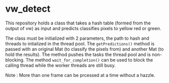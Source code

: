 # vw_detect

This repository holds a class that takes a hash table (formed from the output of vw) as input and predicts classifies pixels to 
yellow red or green.

The class must be initialized with 2 parameters, the path to hash and threads to intialized in the thread pool. The `getPredictions()`
method is passed with an original Mat (to classify the pixels from) and another Mat (to hold the results). The method pushes the tasks
the thread pool and is non-blocking. The method `wait_for_completion()` can be used to block the calling thread while the worker threads
are still busy.


Note : More than one frame can be prcessed at a time without a hazzle.
